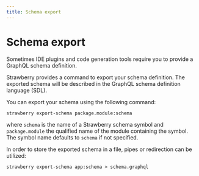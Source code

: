 ```yaml
---
title: Schema export
---
```


# Schema export

Sometimes IDE plugins and code generation tools require you to provide a GraphQL schema
definition.

Strawberry provides a command to export your schema definition.
The exported schema will be described in the GraphQL schema definition language (SDL).

You can export your schema using the following command:

    strawberry export-schema package.module:schema

where `schema` is the name of a Strawberry schema symbol and `package.module` the
qualified name of the module containing the symbol. The symbol name defaults to
`schema` if not specified.

In order to store the exported schema in a file, pipes or redirection can be utilized:

    strawberry export-schema app:schema > schema.graphql
